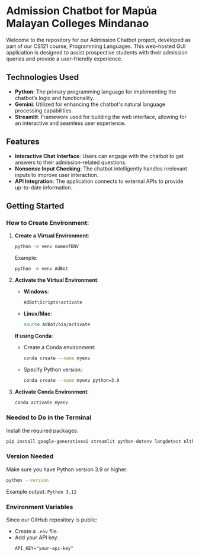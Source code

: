 # Admission Chatbot for Mapúa Malayan Colleges Mindanao

Welcome to the repository for our Admission Chatbot project, developed as part of our CS121 course, Programming Languages. This web-hosted GUI application is designed to assist prospective students with their admission queries and provide a user-friendly experience.

## Technologies Used

- **Python**: The primary programming language for implementing the chatbot’s logic and functionality.
- **Gemini**: Utilized for enhancing the chatbot's natural language processing capabilities.
- **Streamlit**: Framework used for building the web interface, allowing for an interactive and seamless user experience.

## Features

- **Interactive Chat Interface**: Users can engage with the chatbot to get answers to their admission-related questions.
- **Nonsense Input Checking**: The chatbot intelligently handles irrelevant inputs to improve user interaction.
- **API Integration**: The application connects to external APIs to provide up-to-date information.

## Getting Started

### How to Create Environment:

1. **Create a Virtual Environment**:
   ```bash
   python -m venv nameofENV
   ```
   Example:
   ```bash
   python -m venv AdBot
   ```

2. **Activate the Virtual Environment**:
   - **Windows**:
     ```bash
     AdBot\Scripts\activate
     ```
   - **Linux/Mac**:
     ```bash
     source AdBot/bin/activate
     ```

   **If using Conda**:
   - Create a Conda environment:
     ```bash
     conda create --name myenv
     ```
   - Specify Python version:
     ```bash
     conda create --name myenv python=3.9
     ```

3. **Activate Conda Environment**:
   ```bash
   conda activate myenv
   ```

### Needed to Do in the Terminal

Install the required packages:
```bash
pip install google-generativeai streamlit python-dotenv langdetect nltk
```

### Version Needed

Make sure you have Python version 3.9 or higher:
```bash
python --version
```
Example output: `Python 3.12`

### Environment Variables

Since our GitHub repository is public:
- Create a `.env` file.
- Add your API key:
  ```
  API_KEY="your-api-key"
  ```
